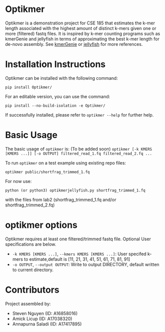 # Optikmer
Optikmer is a demonstration project for CSE 185 that estimates the k-mer length associated with the highest amount of distinct k-mers given one or more (filtered) fastq files. It is inspired by k-mer counting programs such as kmerGenie and jellyfish in terms of approximating the best k-mer length for de-novo assembly. See <a href='http://kmergenie.bx.psu.edu/' target='blank'>kmerGenie<a> or <a href='https://github.com/gmarcais/Jellyfish' target='blank'>jellyfish<a> for more references.

# Installation Instructions
Optikmer can be installed with the following command: 
``` 
pip install Optikmer/
```

For an editable version, you can use the command:
```
pip install --no-build-isolation -e Optikmer/
```


If successfully installed, please refer to `optikmer --help` for further help.

# Basic Usage
The basic usage of ```optikmer``` is: (To be added soon)
```optikmer [-k KMERS [KMERS ...]] [-o OUTPUT] filtered_read_1.fq filtered_read_2.fq ...```

To run ```optikmer``` on a test example using existing repo files:
```
optikmer public/shortfrag_trimmed_1.fq
```
For now use: 
```
python (or python3) optikmerjellyfish.py shortfrag_trimmed_1.fq
```
with the files from lab2 (shortfrag_trimmed_1.fq and/or shortfrag_trimmed_2.fq)

# optikmer options
Optikmer requires at least one filtered/trimmed fastq file. Optional User specifications are below.
- `-k KMERS [KMERS ...]`, `--kmers KMERS [KMERS ...]`: User specifed k-mers to estimate,default is 
  [11, 21, 31, 41, 51, 61, 71, 81, 91]
- `-o OUTPUT`, `--output OUTPUT`: Write to output DIRECTORY, default written to current directory.

# Contributors
Project assembled by:
- Steven Nguyen (ID: A16858016)
- Amick Licup (ID: A17038320)
- Annapurna Saladi (ID: A17417895)
